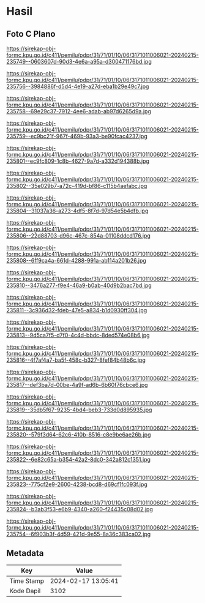 # Hasil

## Foto C Plano

https://sirekap-obj-formc.kpu.go.id/c411/pemilu/pdpr/31/71/01/10/06/3171011006021-20240215-235749--0603607d-90d3-4e6a-a95a-d300471176bd.jpg

https://sirekap-obj-formc.kpu.go.id/c411/pemilu/pdpr/31/71/01/10/06/3171011006021-20240215-235756--3984886f-d5d4-4e19-a27d-eba1b29e49c7.jpg

https://sirekap-obj-formc.kpu.go.id/c411/pemilu/pdpr/31/71/01/10/06/3171011006021-20240215-235758--69e29c37-7912-4ee6-adab-ab97d6265d9a.jpg

https://sirekap-obj-formc.kpu.go.id/c411/pemilu/pdpr/31/71/01/10/06/3171011006021-20240215-235759--ec9bc21f-967f-469b-93a3-be90fcac4237.jpg

https://sirekap-obj-formc.kpu.go.id/c411/pemilu/pdpr/31/71/01/10/06/3171011006021-20240215-235801--ec9fc809-1c8b-4627-9a7d-a332d194388b.jpg

https://sirekap-obj-formc.kpu.go.id/c411/pemilu/pdpr/31/71/01/10/06/3171011006021-20240215-235802--35e029b7-a72c-419d-bf86-c115b4aefabc.jpg

https://sirekap-obj-formc.kpu.go.id/c411/pemilu/pdpr/31/71/01/10/06/3171011006021-20240215-235804--31037a36-a273-4df5-8f7d-97d54e5b4dfb.jpg

https://sirekap-obj-formc.kpu.go.id/c411/pemilu/pdpr/31/71/01/10/06/3171011006021-20240215-235806--22d88703-d96c-467c-854a-01108ddcd176.jpg

https://sirekap-obj-formc.kpu.go.id/c411/pemilu/pdpr/31/71/01/10/06/3171011006021-20240215-235808--6ff9ca4a-661d-4288-991a-ab114a201b26.jpg

https://sirekap-obj-formc.kpu.go.id/c411/pemilu/pdpr/31/71/01/10/06/3171011006021-20240215-235810--3476a277-f9e4-46a9-b0ab-40d9b2bac7bd.jpg

https://sirekap-obj-formc.kpu.go.id/c411/pemilu/pdpr/31/71/01/10/06/3171011006021-20240215-235811--3c936d32-fdeb-47e5-a834-b1d0930ff304.jpg

https://sirekap-obj-formc.kpu.go.id/c411/pemilu/pdpr/31/71/01/10/06/3171011006021-20240215-235813--9d5ca7f5-d7f0-4c4d-bbdc-8ded574e08b6.jpg

https://sirekap-obj-formc.kpu.go.id/c411/pemilu/pdpr/31/71/01/10/06/3171011006021-20240215-235816--4f7af4a7-ba5f-458c-b327-8fef84b48b6c.jpg

https://sirekap-obj-formc.kpu.go.id/c411/pemilu/pdpr/31/71/01/10/06/3171011006021-20240215-235817--def3ba7d-00be-4a9f-ad6b-6b60f76cbce6.jpg

https://sirekap-obj-formc.kpu.go.id/c411/pemilu/pdpr/31/71/01/10/06/3171011006021-20240215-235819--35db5f67-9235-4bd4-beb3-733d0d895935.jpg

https://sirekap-obj-formc.kpu.go.id/c411/pemilu/pdpr/31/71/01/10/06/3171011006021-20240215-235820--579f3d64-62c6-410b-8516-c8e9be6ae26b.jpg

https://sirekap-obj-formc.kpu.go.id/c411/pemilu/pdpr/31/71/01/10/06/3171011006021-20240215-235822--6e82c65a-b354-42a2-8dc0-342a812c1351.jpg

https://sirekap-obj-formc.kpu.go.id/c411/pemilu/pdpr/31/71/01/10/06/3171011006021-20240215-235823--775cf2e9-2600-4238-bcd8-d69cf1fc093f.jpg

https://sirekap-obj-formc.kpu.go.id/c411/pemilu/pdpr/31/71/01/10/06/3171011006021-20240215-235824--b3ab3f53-e6b9-4340-a260-f24435c08d02.jpg

https://sirekap-obj-formc.kpu.go.id/c411/pemilu/pdpr/31/71/01/10/06/3171011006021-20240215-235754--6f903b3f-4d59-421d-9e55-8a36c383ca02.jpg


## Metadata

| Key        | Value               |
| ---------- | ------------------- |
| Time Stamp | 2024-02-17 13:05:41 |
| Kode Dapil | 3102                |



